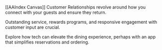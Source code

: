 [[AAIndex Canvas]]
Customer Relationships revolve around how you connect with your guests and ensure they return.

Outstanding service, rewards programs, and responsive engagement with customer input are crucial.

Explore how tech can elevate the dining experience, perhaps with an app that simplifies reservations and ordering.
